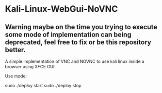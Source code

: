 # Kali-Linux-WebGui-NoVNC

## Warning maybe on the time you trying to execute some mode of implementation can being deprecated, feel free to fix or be this repository better.

A simple implementation of VNC and NOVNC to use kali linux inside a browser using XFCE GUI.

Use mode:

sudo ./deploy start
sudo ./deploy stop
